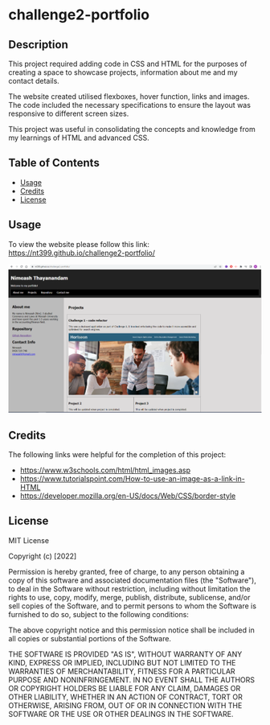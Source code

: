 # challenge2-portfolio

## Description

This project required adding code in CSS and HTML for the purposes of creating a space to showcase projects, information about me and my contact details.

The website created utilised flexboxes, hover function, links and images. The code included the necessary specifications to ensure the layout was responsive to different screen sizes.

This project was useful in consolidating the concepts and knowledge from my learnings of HTML and advanced CSS.

## Table of Contents

- [Usage](#usage)
- [Credits](#credits)
- [License](#license)


## Usage

To view the website please follow this link: https://nt399.github.io/challenge2-portfolio/

![Screenshot of the website](https://github.com/NT399/challenge2-portfolio/blob/main/assets/Screenshot%20of%20portfolio%20website.PNG)

## Credits

The following links were helpful for the completion of this project:
- https://www.w3schools.com/html/html_images.asp
- https://www.tutorialspoint.com/How-to-use-an-image-as-a-link-in-HTML
- https://developer.mozilla.org/en-US/docs/Web/CSS/border-style

## License

MIT License

Copyright (c) [2022]

Permission is hereby granted, free of charge, to any person obtaining a copy
of this software and associated documentation files (the "Software"), to deal
in the Software without restriction, including without limitation the rights
to use, copy, modify, merge, publish, distribute, sublicense, and/or sell
copies of the Software, and to permit persons to whom the Software is
furnished to do so, subject to the following conditions:

The above copyright notice and this permission notice shall be included in all
copies or substantial portions of the Software.

THE SOFTWARE IS PROVIDED "AS IS", WITHOUT WARRANTY OF ANY KIND, EXPRESS OR
IMPLIED, INCLUDING BUT NOT LIMITED TO THE WARRANTIES OF MERCHANTABILITY,
FITNESS FOR A PARTICULAR PURPOSE AND NONINFRINGEMENT. IN NO EVENT SHALL THE
AUTHORS OR COPYRIGHT HOLDERS BE LIABLE FOR ANY CLAIM, DAMAGES OR OTHER
LIABILITY, WHETHER IN AN ACTION OF CONTRACT, TORT OR OTHERWISE, ARISING FROM,
OUT OF OR IN CONNECTION WITH THE SOFTWARE OR THE USE OR OTHER DEALINGS IN THE
SOFTWARE.
